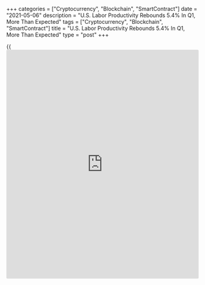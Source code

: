 +++
categories = ["Cryptocurrency", "Blockchain", "SmartContract"]
date = "2021-05-06"
description = "U.S. Labor Productivity Rebounds 5.4% In Q1, More Than Expected"
tags = ["Cryptocurrency", "Blockchain", "SmartContract"]
title = "U.S. Labor Productivity Rebounds 5.4% In Q1, More Than Expected"
type = "post"
+++

{{<iframe id="large-banner" src="https://www.bounty.group/#slide=6.0" width="100%" height="600" scrolling="no" style="border: 0px solid rgb(216, 221, 230); border-radius: 3px;">}}

After reporting a sharp pullback in U.S. labor productivity in the
previous quarter, the Labor Department released a report on Thursday
showing productivity rebounded by more than expected in the first
quarter of 2021.

The Labor Department said labor productivity spiked by 5.4 percent in
the first quarter after tumbling by a revised 3.8 percent in the fourth
quarter of 2020.

Economists had expected productivity to surge up by 4.3 percent compared
to the 4.2 percent nosedive that had been reported for the previous
quarter.

The rebound in productivity, a measure of output per hour, came as
output shot up by 8.4 percent compared to a 2.9 percent increase in
hours worked.

"Looking ahead, we expect productivity to strengthen in coming quarters
and remain well supported as the [economy][1] experiences a mini boom in
activity and the labor market lags to overall economic recovery," said
Kathy Bostjancic, Chief US Financial Economist at Oxford Economics.

She added, "Stronger productivity gains should buffer companies' bottom
lines against rising input costs and further boost profit growth this
year amid an expected surge in companies' sales."

Meanwhile, the report showed unit labor costs edged down by 0.3 percent
in the first quarter after soaring by a revised 5.6 percent in the
fourth quarter.

Unit labor costs were expected to slump by 1.0 percent compared to the
6.0 percent jump that had been reported for the previous quarter.

The modest decrease in unit labor costs came as a 5.1 percent surge in
hourly compensation was offset by the spike in productivity.

Real hourly compensation, which takes into account changes in consumer
prices, increased by 1.3 percent in the first quarter.

For comments and feedback [contact](https://www.playgroundfx.com/contact/): editorial@rtt[news](https://www.letsplayfx.com/blog/forex-news-website/).com

[Economic News][1]

 **What parts of the world are seeing the best (and worst) economic
performances lately? Click[here][2] to check out our [Econ Scorecard][2]
and find out! See up-to-the-moment [ranking](https://www.playgroundfx.com/blog/crypto-exchange-ranking/)s for the best and worst
performers in [GDP][2], [unemployment rate][3], [inflation][4] and much
more.**

   1. www.rtt[news](https://www.letsplayfx.com/blog/forex-news-website/).com/Content/EconomicNews.aspx
   2. www.rtt[news](https://www.letsplayfx.com/blog/forex-news-website/).com/economic-scorecard/world-rank/GDP/highest-performance.aspx
   3. www.rtt[news](https://www.letsplayfx.com/blog/forex-news-website/).com/economic-scorecard/world-rank/unemployment-rate/lowest-performance.aspx
   4. www.rtt[news](https://www.letsplayfx.com/blog/forex-news-website/).com/economic-scorecard/world-rank/CPI/highest-performance.aspx